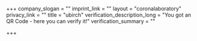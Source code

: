 +++
company_slogan = ""
imprint_link = ""
layout = "coronalaboratory"
privacy_link = ""
title = "ubirch"
verification_description_long = "You got an QR Code - here you can verify it!"
verification_summary = ""

+++
